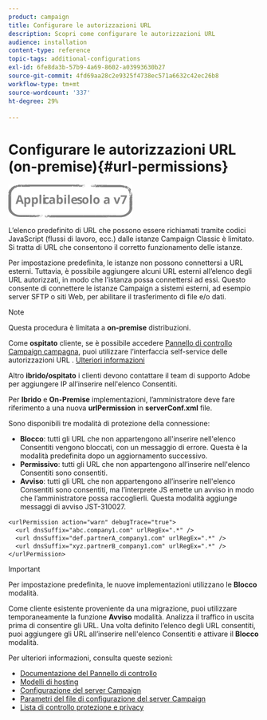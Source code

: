 ```yaml
---
product: campaign
title: Configurare le autorizzazioni URL
description: Scopri come configurare le autorizzazioni URL
audience: installation
content-type: reference
topic-tags: additional-configurations
exl-id: 6fe8da3b-57b9-4a69-8602-a03993630b27
source-git-commit: 4fd69aa28c2e9325f4738ec571a6632c42ec26b8
workflow-type: tm+mt
source-wordcount: '337'
ht-degree: 29%

---
```


# Configurare le autorizzazioni URL (on-premise){#url-permissions}

![](../../assets/v7-only.svg)

L’elenco predefinito di URL che possono essere richiamati tramite codici JavaScript (flussi di lavoro, ecc.) dalle istanze Campaign Classic è limitato. Si tratta di URL che consentono il corretto funzionamento delle istanze.

Per impostazione predefinita, le istanze non possono connettersi a URL esterni. Tuttavia, è possibile aggiungere alcuni URL esterni all’elenco degli URL autorizzati, in modo che l’istanza possa connettersi ad essi. Questo consente di connettere le istanze Campaign a sistemi esterni, ad esempio server SFTP o siti Web, per abilitare il trasferimento di file e/o dati.

>[!NOTE]
>
>Questa procedura è limitata a **on-premise** distribuzioni.
>
>Come **ospitato** cliente, se è possibile accedere [Pannello di controllo Campaign campagna](https://experienceleague.adobe.com/docs/control-panel/using/control-panel-home.html?lang=it), puoi utilizzare l’interfaccia self-service delle autorizzazioni URL . [Ulteriori informazioni](https://experienceleague.adobe.com/docs/control-panel/using/instances-settings/url-permissions.html?lang=it)
>
>Altro **ibrido/ospitato** i clienti devono contattare il team di supporto Adobe per aggiungere IP all’inserire nell&#39;elenco Consentiti.

Per **Ibrido** e **On-Premise** implementazioni, l’amministratore deve fare riferimento a una nuova **urlPermission** in **serverConf.xml** file.


Sono disponibili tre modalità di protezione della connessione:

* **Blocco**: tutti gli URL che non appartengono all&#39;inserire nell&#39;elenco Consentiti vengono bloccati, con un messaggio di errore. Questa è la modalità predefinita dopo un aggiornamento successivo.
* **Permissivo**: tutti gli URL che non appartengono all’inserire nell&#39;elenco Consentiti sono consentiti.
* **Avviso**: tutti gli URL che non appartengono all’inserire nell&#39;elenco Consentiti sono consentiti, ma l’interprete JS emette un avviso in modo che l’amministratore possa raccoglierli. Questa modalità aggiunge messaggi di avviso JST-310027.

```
<urlPermission action="warn" debugTrace="true">
  <url dnsSuffix="abc.company1.com" urlRegEx=".*" />
  <url dnsSuffix="def.partnerA_company1.com" urlRegEx=".*" />
  <url dnsSuffix="xyz.partnerB_company1.com" urlRegEx=".*" />
</urlPermission>
```

>[!IMPORTANT]
>
>Per impostazione predefinita, le nuove implementazioni utilizzano le **Blocco** modalità.
>
>Come cliente esistente proveniente da una migrazione, puoi utilizzare temporaneamente la funzione **Avviso** modalità. Analizza il traffico in uscita prima di consentire gli URL. Una volta definito l’elenco degli URL consentiti, puoi aggiungere gli URL all’inserire nell&#39;elenco Consentiti e attivare il **Blocco** modalità.

Per ulteriori informazioni, consulta queste sezioni:

* [Documentazione del Pannello di controllo](https://experienceleague.adobe.com/docs/control-panel/using/control-panel-home.html?lang=it)
* [Modelli di hosting](hosting-models.md)
* [Configurazione del server Campaign](configuring-campaign-server.md)
* [Parametri del file di configurazione del server Campaign](the-server-configuration-file.md)
* [Lista di controllo protezione e privacy](get-started-security-privacy.md)

